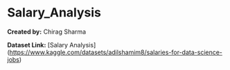 # Salary_Analysis

**Created by:** Chirag Sharma

**Dataset Link:** [Salary Analysis] (https://www.kaggle.com/datasets/adilshamim8/salaries-for-data-science-jobs)
